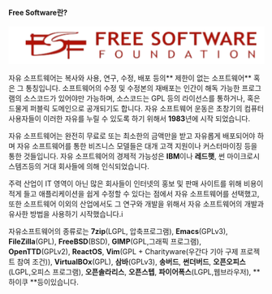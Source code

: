 #### Free Software란?

![](/assets/FSF.png)



자유 소프트웨어는 복사와 사용, 연구, 수정, 배포 등의** 제한이 없는 소프트웨어** 혹은 그 통칭입니다. 소프트웨어의 수정 및 수정본의 재배포는 인간이 해독 가능한 프로그램의 소스코드가 있어야만 가능하며, 소스코드는 GPL 등의 라이선스를 통하거나, 혹은 드물게 퍼블릭 도메인으로 공개되기도 합니다. 자유 소프트웨어 운동은 초창기의 컴퓨터 사용자들이 이러한 자유를 누릴 수 있도록 하기 위해서 **1983**년에 시작 되었습니다.

자유 소프트웨어는 완전히 무료로 또는 최소한의 금액만을 받고 자유롭게 배포되어야 하며 자유 소프트웨어를 통한 비즈니스 모델들은 대개 고객 지원이나 커스터마이징 등을 통한 것들입니다. 자유 소프트웨어의 경제적 가능성은 **IBM**이나 **레드햇**, 썬 마이크로시스템즈등의 거대 회사들에 의해 인식되었습니다.

주력 산업이 IT 영역이 아닌 많은 회사들이 인터넷의 홍보 및 판매 사이트를 위해 비용이 적게 들고 애플리케이션을 쉽게 수정할 수 있다는 점에서 자유 소프트웨어를 선택했고, 또한 소프트웨어 이외의 산업에서도 그 연구와 개발을 위해서 자유 소프트웨어의 개발과 유사한 방법을 사용하기 시작했습니다.i

자유소프트웨어의 종류로는 **7zip**\(LGPL, 압축프로그램\), **Emacs**\(GPLv3\), **FileZilla**\(GPL\), **FreeBSD**\(BSD\), **GIMP**\(GPL,그래픽 프로그램\), **OpenTTD**\(GPLv2\), **ReactOS**, **Vim**\(GPL + Charityware\(우간다 기아 구제 프로젝트 참여 조건\)\), **VirtualBOx**\(GPL\), **삼바**\(GPLv3\), **송버드**, **썬더버드**, **오픈오피스**\(LGPL,오피스 프로그램\), **오픈솔라리스**, **오픈스텝**, **파이어폭스**\(LGPL,웹브라우저\), **하이쿠  **등이있습니다.

